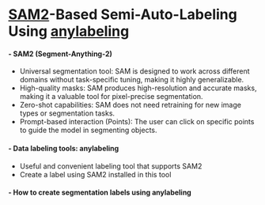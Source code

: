 [SAM2](https://github.com/facebookresearch/segment-anything-2)-Based Semi-Auto-Labeling Using [anylabeling](https://github.com/vietanhdev/anylabeling)
=============

#### - SAM2 (Segment-Anything-2)
  - Universal segmentation tool: SAM is designed to work across different domains without task-specific tuning, making it highly generalizable.
  - High-quality masks: SAM produces high-resolution and accurate masks, making it a valuable tool for pixel-precise segmentation.
  - Zero-shot capabilities: SAM does not need retraining for new image types or segmentation tasks.
  - Prompt-based interaction (Points): The user can click on specific points to guide the model in segmenting objects.
  
#### - Data labeling tools: anylabeling
  - Useful and convenient labeling tool that supports SAM2
  - Create a label using SAM2 installed in this tool

#### - How to create segmentation labels using anylabeling
